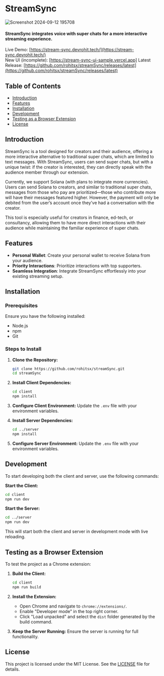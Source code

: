 # StreamSync
![Screenshot 2024-09-12 195708](https://github.com/user-attachments/assets/e66a7edc-446d-40e7-9690-dd66165b02ee)

#### StreamSync integrates voice with super chats for a more interactive streaming experience.

Live Demo: [https://stream-sync.devrohit.tech/](https://stream-sync.devrohit.tech/)  
New UI (incomplete): [https://stream-sync-ui-sample.vercel.app]
Latest Release: [https://github.com/rohitsx/streamSync/releases/latest](https://github.com/rohitsx/streamSync/releases/latest)

## Table of Contents
- [Introduction](#introduction)
- [Features](#features)
- [Installation](#installation)
- [Development](#development)
- [Testing as a Browser Extension](#testing-as-a-browser-extension)
- [License](#license)

## Introduction

StreamSync is a tool designed for creators and their audience, offering a more interactive alternative to traditional super chats, which are limited to text messages. With StreamSync, users can send super chats, but with a unique twist: if the creator is interested, they can directly speak with the audience member through our extension.

Currently, we support Solana (with plans to integrate more currencies). Users can send Solana to creators, and similar to traditional super chats, messages from those who pay are prioritized—those who contribute more will have their messages featured higher. However, the payment will only be debited from the user’s account once they’ve had a conversation with the creator.

This tool is especially useful for creators in finance, ed-tech, or consultancy, allowing them to have more direct interactions with their audience while maintaining the familiar experience of super chats.

## Features

- **Personal Wallet**: Create your personal wallet to receive Solana from your audience.
- **Priority Interactions**: Prioritize interactions with top supporters.
- **Seamless Integration**: Integrate StreamSync effortlessly into your existing streaming setup.

## Installation

### Prerequisites

Ensure you have the following installed:
- Node.js
- npm
- Git

### Steps to Install

1. **Clone the Repository:**
   ```bash
   git clone https://github.com/rohitsx/streamSync.git
   cd streamSync
   ```

2. **Install Client Dependencies:**
   ```bash
   cd client
   npm install
   ```

3. **Configure Client Environment:**
   Update the `.env` file with your environment variables.

4. **Install Server Dependencies:**
   ```bash
   cd ../server
   npm install
   ```

5. **Configure Server Environment:**
   Update the `.env` file with your environment variables.

## Development

To start developing both the client and server, use the following commands:

**Start the Client:**
```bash
cd client
npm run dev
```

**Start the Server:**
```bash
cd ../server
npm run dev
```

This will start both the client and server in development mode with live reloading.

## Testing as a Browser Extension

To test the project as a Chrome extension:

1. **Build the Client:**
   ```bash
   cd client
   npm run build
   ```

2. **Install the Extension:**
   - Open Chrome and navigate to `chrome://extensions/`.
   - Enable "Developer mode" in the top right corner.
   - Click "Load unpacked" and select the `dist` folder generated by the build command.

3. **Keep the Server Running:**
   Ensure the server is running for full functionality.

## License

This project is licensed under the MIT License. See the [LICENSE](LICENSE) file for details.
